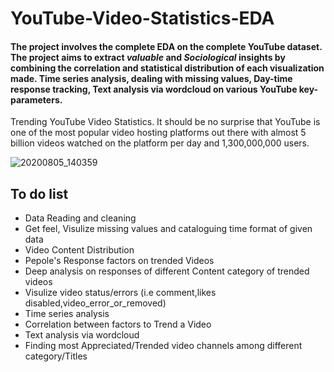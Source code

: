 # YouTube-Video-Statistics-EDA

#### The project involves the complete EDA on the complete YouTube dataset. The project aims to extract *valuable* and *Sociological* insights by combining the correlation and statistical distribution of each visualization made. Time series analysis, dealing with missing values, Day-time response tracking, Text analysis via wordcloud on various YouTube key-parameters. 


Trending YouTube Video Statistics. It should be no surprise that YouTube is one of the most popular video hosting platforms out there with almost 5 billion videos watched on the platform per day and 1,300,000,000 users.

![20200805_140359](https://user-images.githubusercontent.com/64481847/89390837-f193a100-d724-11ea-815a-935919f9a278.gif)

## To do list
* Data Reading and cleaning
* Get feel, Visulize missing values and cataloguing time format of given data
* Video Content Distribution
* Pepole's Response factors on trended Videos
* Deep analysis on responses of different Content category of trended videos
* Visulize video status/errors (i.e comment,likes disabled,video_error_or_removed)
* Time series analysis
* Correlation between factors to Trend a Video
* Text analysis via wordcloud
* Finding most Appreciated/Trended video channels among different category/Titles


